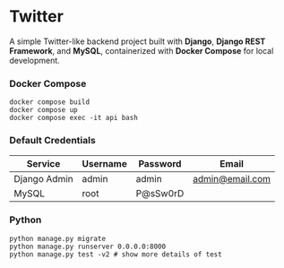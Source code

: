 # Twitter

A simple Twitter-like backend project built with **Django**, **Django REST Framework**, and **MySQL**, containerized with **Docker Compose** for local development.

### Docker Compose
```
docker compose build
docker compose up
docker compose exec -it api bash
```

### Default Credentials

| Service | Username | Password | Email |
| ---- | ---- | ---- | ----- |
| Django Admin | admin | admin | admin@email.com |
| MySQL | root | P@sSw0rD |

### Python 
```
python manage.py migrate
python manage.py runserver 0.0.0.0:8000
python manage.py test -v2 # show more details of test
```